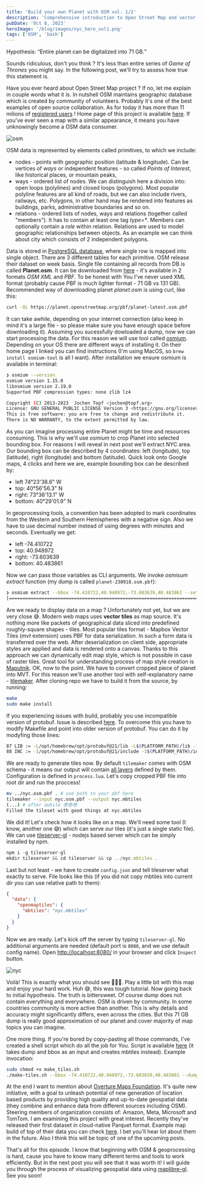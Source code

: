 ```yaml
---
title: 'Build your own Planet with OSM vol. 1/2'
description: 'Comprehensive introduction to Open Street Map and vector tiles'
pubDate: 'Oct 8, 2023'
heroImage: '/blog/images/nyc_hero_vol1.png'
tags: ['OSM', 'bash']
---
```


Hypothesis: <q>Entire planet can be digitalized into 71 GB.</q>

Sounds ridiculous, don't you think ? It's less than entire series of <i>Game of Thrones</i> you might say. In the following post, we'll try to assess how true this statement is.

Have you ever heard about Open Street Map project ? If no, let me explain in couple words what it is. In nutshell OSM maintains geographic database which is created by community of volunteers. Probably it's one of the best examples of open source collaboration. As for today it has more than 11 milions of [registered users](https://planet.openstreetmap.org/statistics/data_stats.html) ! Home page of this project is available [here](https://www.openstreetmap.org/). If you've ever seen a map with a similar appearance, it means you have unknowingly become a OSM data consumer.

<img alt="osm" src="/blog/images/london_osm.png" />

OSM data is represented by elements called primitives, to which we include:

<ul>
    <li>nodes - points with geographic position (latitude & longitude). Can be vertices of <i>ways</i> or independent features - so called <i>Points of Interest</i>, like historical places, or mountain peaks,</li>
    <li>ways - ordered list of nodes. We can distinguish here a division into: open loops (polylines) and closed loops (polygons). Most popular polyline features are all kind of roads, but we can also include rivers, railways, etc. Polygons, in other hand may be rendered into features as buildings, parks, administrative boundaries and so on.</li>
    <li>relations - ordered lists of nodes, ways and relations (together called "members"). It has to contain at least one tag <i>type=*</i>. Members can optionally contain a <i>role</i> within relation. Relations are used to model geographic relationships between objects. As an example we can think about city which consists of 2 independent polygons.</li>
</ul>

Data is stored in [PostgreSQL database](https://wiki.openstreetmap.org/wiki/Database), where single row is mapped into single object. There are 3 different tables for each primitive. OSM release their dataset on week basis. Single file containing all records from DB is called <strong>Planet.osm</strong>. It can be downloaded from [here](https://planet.openstreetmap.org/) - it's available in 2 formats <i>OSM XML</i> and <i>PBF</i>. To be honest with You I've never used XML format (probably cause PBF is much lighter format - 71 GB vs 131 GB). Recommended way of downloading planet <i>planet.osm</i> is using curl, like this:

```sh
curl -OL https://planet.openstreetmap.org/pbf/planet-latest.osm.pbf
```

It can take awhile, depending on your internet connection (also keep in mind it's a large file - so please make sure you have enough space before downloading it). Assuming you sucessfully dowloaded a dump, now we can start processing the data. For this reason we will use tool called [osmium](https://osmcode.org/osmium-tool/). Depending on your OS there are different ways of installing it. On their home page I linked you can find instructions (I'm using MacOS, so `brew install osmium-tool` is all I want). After installation we ensure osmium is available in terminal:

```sh
❯ osmium --version
osmium version 1.15.0
libosmium version 2.19.0
Supported PBF compression types: none zlib lz4

Copyright (C) 2013-2023  Jochen Topf <jochen@topf.org>
License: GNU GENERAL PUBLIC LICENSE Version 3 <https://gnu.org/licenses/gpl.html>.
This is free software: you are free to change and redistribute it.
There is NO WARRANTY, to the extent permitted by law.

```

As you can imagine processing entire Planet might be time and resources consuming. This is why we'll use <i>osmium</i> to crop Planet into selected bounding box. For reasons I will reveal in next post we'll extract NYC area. Our bounding box can be described by 4 coordinates: left (longitude), top (latitude), right (longitude) and bottom (latitude). Quick look onto Google maps, 4 clicks and here we are, example bounding box can be described by:

<ul>
    <li>left 74°23'38.6" W</li>
    <li>top: 40°56'56.3" N</li>
    <li>right: 73°36'13.1" W</li>
    <li>bottom: 40°29'01.9" N</li>
</ul>

In geoprocessing tools, a convention has been adopted to mark coordinates from the Western and Southern Hemispheres with a negative sign. Also we have to use decimal number instead of using degrees with minutes and seconds. Eventually we get:

<ul>
    <li>left -74.410722</li>
    <li>top: 40.948972</li>
    <li>right: -73.603639</li>
    <li>bottom: 40.483861</li>
</ul>

Now we can pass those variables as CLI arguments. We invoke <i>osmisum extract</i> function (my dump is called `planet-230918.osm.pbf`):

```sh
❯ osmium extract --bbox -74.410722,40.948972,-73.603639,40.483861 --set-bounds --strategy=smart planet-230918.osm.pbf --output nyc.osm.pbf
[======================================================================] 100%
```

Are we ready to display data on a map ? Unfortunately not yet, but we are very close 😅. Modern web maps uses <strong>vector tiles</strong> as map source. It's nothing more like packets of geographical data sliced into predefined roughly-square shapes - </i>tiles</i>. Most popular tiles format - Mapbox Vector Tiles (<i>mvt</i> extension) uses PBF for data serialization. In such a form data is transferred over the web. After deserialization on client side, appropriate styles are applied and data is rendered onto a canvas. Thanks to this approach we can dynamically edit map style, which is not possible in case of raster tiles. Great tool for understanding process of map style creation is [Maputnik](https://maputnik.github.io/editor). OK, now to the point. We have to convert cropped piece of planet into MVT. For this reason we'll use another tool with self-explanatory name - [tilemaker](https://github.com/systemed/tilemaker). After cloning repo we have to build it from the source, by running:

```sh
make
sudo make install
```

If you experiencing issues with build, probably you use incompatible version of protobuf. Issue is described [here](https://github.com/systemed/tilemaker/issues/518). To overcome this you have to modify Makefile and point into older version of protobuf. You can do it by modyfing those lines:

```sh
87 LIB := -L/opt/homebrew/opt/protobuf@21/lib -L$(PLATFORM_PATH)/lib -lz $(LUA_LIBS) -lboost_program_options -lsqlite3 -lboost_filesystem -lboost_system -lboost_iostreams -lprotobuf -lshp -pthread
88 INC := -I/opt/homebrew/opt/protobuf@21/include -I$(PLATFORM_PATH)/include -isystem ./include -I./src $(LUA_CFLAGS)
```

We are ready to generate tiles now. By default `tilemaker` comes with OSM schema - it means our output will contain [all layers](https://github.com/openmaptiles/openmaptiles/blob/master/layers) defined by them. Configuration is defined in `process.lua`. Let's copy cropped PBF file into root dir and run the proccess!

```sh
mv ../nyc.osm.pbf . # use path to your pbf here
tilemaker --input nyc.osm.pbf --output nyc.mbtiles
(...) # after awhile 😎😎😎
Filled the tileset with good things at nyc.mbtiles
```

We did it! Let's check how it looks like on a map. We'll need some tool (I know, another one 😅) which can serve our tiles (it's just a single static file). We can use [tileserver-gl](https://github.com/maptiler/tileserver-gl) - nodejs based server which can be simply installed by npm.

```javascript
npm i -g tileserver-gl
mkdir tileserver && cd tileserver && cp ../nyc.mbtiles .
```

Last but not least - we have to create `config.json` and tell tileserver what exactly to serve. File looks like this (if you did not copy mbtiles into current dir you can use relative path to them):

```json
{
  "data": {
    "openmaptiles": {
      "mbtiles": "nyc.mbtiles"
    }
  }
}
```

Now we are ready. Let's kick off the server by typing `tileserver-gl`. No additional arguments are needed (default port is `8080`, and we use default config name). Open [http://localhost:8080/](http://localhost:8080/) in your browser and click `Inspect` button.

<img alt="nyc" src="/blog/osm-planet/osm_cropped_nyc.png" />

Voilà! This is exactly what you should see 🚀🚀🚀. Play a little bit with this map and enjoy your hard work. Huh 😅, this was tough tutorial. Now going back to initial hypothesis. The truth is bittersweet. Of course dump does not contain everything and everywhere. OSM is driven by community. In some countries community is more active than another. This is why details and accuracy might significantly differs, even across the cities. But this 71 GB dump is really good approximation of our planet and cover majority of map topics you can imagine.

One more thing. If you're bored by copy-pasting all those commands, I've created a shell script which do all the job for You. Script is available [here](/blog/osm-planet/make-tiles.sh) (it takes dump and bbox as an input and creates mbtiles instead). Example invocation:

```sh
sudo chmod +x make_tiles.sh
./make-tiles.sh --bbox -74.410722,40.948972,-73.603639,40.483861 --dump ~/Downloads/planet-230918.osm.pbf --output nyc
```

At the end I want to mention about [Overture Maps Foundation](https://overturemaps.org/). It's quite new initiative, with a goal to unleash potential of new generation of location based products by providing high quality and up-to-date geospatial data (they combine and enhance data from different sources including OSM). Steering members of organization consists of: Amazon, Meta, Microsoft and TomTom. I am examining this project with great interest. Recently they've released their first dataset in cloud-native Parquet format. Example map build of top of their data you can check [here](https://labs.overturemaps.org/). I bet you'll hear lot about them in the future. Also I think this will be topic of one of the upcoming posts.

That's all for this episode. I know that beginning with OSM & geoprocessing is hard, cause you have to know many different terms and tools to work efficiently. But in the next post you will see that it was worth it! I will guide you through the process of visualizing geospatial data using [maplibre-gl](https://maplibre.org/projects/maplibre-gl-js/). See you soon!
